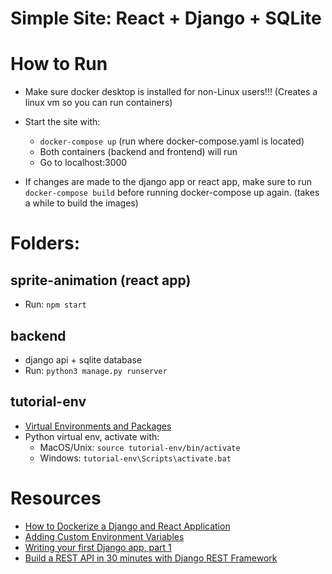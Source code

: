 

# Simple Site: React + Django + SQLite


# How to Run
- Make sure docker desktop is installed for non-Linux users!!! (Creates a linux vm so you can run containers)

- Start the site with: 
    - ```docker-compose up``` (run where docker-compose.yaml is located)
    - Both containers (backend and frontend) will run
    - Go to localhost:3000

- If changes are made to the django app or react app, make sure to run ```docker-compose build``` before running docker-compose up again. (takes a while to build the images)


# Folders:
## sprite-animation (react app)
- Run: ```npm start```

## backend
- django api + sqlite database 
- Run: ```python3 manage.py runserver```

## tutorial-env
- [Virtual Environments and Packages](https://docs.python.org/3/tutorial/venv.html)
- Python virtual env, activate with:
    - MacOS/Unix: ```source tutorial-env/bin/activate```
    - Windows: ```tutorial-env\Scripts\activate.bat```


# Resources
- [How to Dockerize a Django and React Application](https://www.honeybadger.io/blog/docker-django-react/)
- [Adding Custom Environment Variables](https://create-react-app.dev/docs/adding-custom-environment-variables/)
- [Writing your first Django app, part 1](https://docs.djangoproject.com/en/4.1/intro/tutorial01/)
- [Build a REST API in 30 minutes with Django REST Framework](https://medium.com/swlh/full-stack-with-django-and-react-react-afae36017852)
